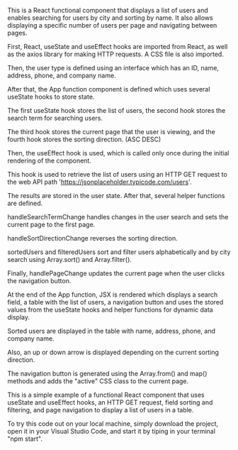 This is a React functional component that displays a list of users and enables searching for users by city and sorting by name. It also allows displaying a specific number of users per page and navigating between pages.

First, React, useState and useEffect hooks are imported from React, as well as the axios library for making HTTP requests. A CSS file is also imported.

Then, the user type is defined using an interface which has an ID, name, address, phone, and company name.

After that, the App function component is defined which uses several useState hooks to store state.

The first useState hook stores the list of users, the second hook stores the search term for searching users.

The third hook stores the current page that the user is viewing, and the fourth hook stores the sorting direction. (ASC DESC)

Then, the useEffect hook is used, which is called only once during the initial rendering of the component.

This hook is used to retrieve the list of users using an HTTP GET request to the web API path 'https://jsonplaceholder.typicode.com/users'.

The results are stored in the user state. After that, several helper functions are defined.

handleSearchTermChange handles changes in the user search and sets the current page to the first page.

handleSortDirectionChange reverses the sorting direction.

sortedUsers and filteredUsers sort and filter users alphabetically and by city search using Array.sort() and Array.filter().

Finally, handlePageChange updates the current page when the user clicks the navigation button.

At the end of the App function, JSX is rendered which displays a search field, a table with the list of users, a navigation button and uses the stored values from the useState hooks and helper functions for dynamic data display.

Sorted users are displayed in the table with name, address, phone, and company name.

Also, an up or down arrow is displayed depending on the current sorting direction.

The navigation button is generated using the Array.from() and map() methods and adds the "active" CSS class to the current page.

This is a simple example of a functional React component that uses useState and useEffect hooks, an HTTP GET request, field sorting and filtering, and page navigation to display a list of users in a table.

To try this code out on your local machine, simply download the project, open it in your Visual Studio Code, and start it by tiping in your terminal
"npm start".
